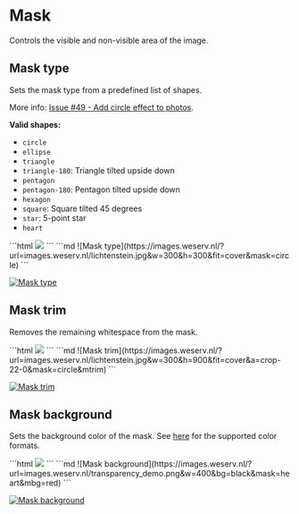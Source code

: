 # Mask

Controls the visible and non-visible area of the image.

## Mask type <Parameter text="&mask="/>

Sets the mask type from a predefined list of shapes.

More info: [Issue #49 - Add circle effect to photos](https://github.com/weserv/images/issues/49).

**Valid shapes:**
- `circle`
- `ellipse`
- `triangle`
- `triangle-180`: Triangle tilted upside down
- `pentagon`
- `pentagon-180`: Pentagon tilted upside down
- `hexagon`
- `square`: Square tilted 45 degrees
- `star`: 5-point star
- `heart`

<code-group>
<code-block title="HTML" active>
```html
<img src="//images.weserv.nl/?url=images.weserv.nl/lichtenstein.jpg&w=300&h=300&fit=cover&mask=circle">
```
</code-block>

<code-block title="Markdown">
```md
![Mask type](https://images.weserv.nl/?url=images.weserv.nl/lichtenstein.jpg&w=300&h=300&fit=cover&mask=circle)
```
</code-block>
</code-group>

[![Mask type](/static/lichtenstein.jpg?w=300&h=300&fit=cover&mask=circle)](/?url=images.weserv.nl/lichtenstein.jpg&w=300&h=300&fit=cover&mask=circle)

## Mask trim <Parameter text="&mtrim"/>

Removes the remaining whitespace from the mask.

<code-group>
<code-block title="HTML" active>
```html
<img src="//images.weserv.nl/?url=images.weserv.nl/lichtenstein.jpg&w=300&h=900&fit=cover&a=crop-22-0&mask=circle&mtrim">
```
</code-block>

<code-block title="Markdown">
```md
![Mask trim](https://images.weserv.nl/?url=images.weserv.nl/lichtenstein.jpg&w=300&h=900&fit=cover&a=crop-22-0&mask=circle&mtrim)
```
</code-block>
</code-group>

[![Mask trim](/static/lichtenstein.jpg?w=300&h=900&fit=cover&a=crop-22-0&mask=circle&mtrim)](/?url=images.weserv.nl/lichtenstein.jpg&w=300&h=900&fit=cover&a=crop-22-0&mask=circle&mtrim)

## Mask background <Parameter text="&mbg="/>

Sets the background color of the mask. See [here](adjustment.md#background) for the supported color formats.

<code-group>
<code-block title="HTML" active>
```html
<img src="//images.weserv.nl/?url=images.weserv.nl/transparency_demo.png&w=400&bg=black&mask=heart&mbg=red">
```
</code-block>

<code-block title="Markdown">
```md
![Mask background](https://images.weserv.nl/?url=images.weserv.nl/transparency_demo.png&w=400&bg=black&mask=heart&mbg=red)
```
</code-block>
</code-group>

[![Mask background](/static/transparency_demo.png?w=400&bg=black&mask=heart&mbg=red)](/?url=images.weserv.nl/transparency_demo.png&w=400&bg=black&mask=heart&mbg=red)
